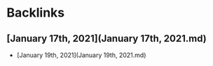 
# Backlinks
## [January 17th, 2021](January 17th, 2021.md)
- [January 19th, 2021](January 19th, 2021.md)

